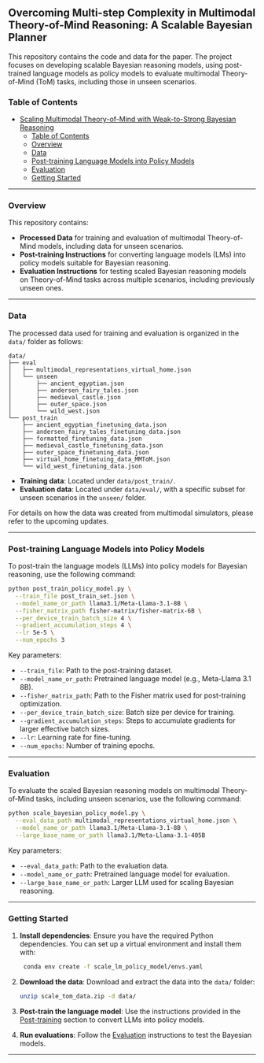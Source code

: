 ## Overcoming Multi-step Complexity in Multimodal Theory-of-Mind Reasoning: A Scalable Bayesian Planner

This repository contains the code and data for the paper. The project focuses on developing scalable Bayesian reasoning models, using post-trained language models as policy models to evaluate multimodal Theory-of-Mind (ToM) tasks, including those in unseen scenarios.

### Table of Contents
- [Scaling Multimodal Theory-of-Mind with Weak-to-Strong Bayesian Reasoning](#scaling-multimodal-theory-of-mind-with-weak-to-strong-bayesian-reasoning)
  - [Table of Contents](#table-of-contents)
  - [Overview](#overview)
  - [Data](#data)
  - [Post-training Language Models into Policy Models](#post-training-language-models-into-policy-models)
  - [Evaluation](#evaluation)
  - [Getting Started](#getting-started)

---

### Overview

This repository contains:
- **Processed Data** for training and evaluation of multimodal Theory-of-Mind models, including data for unseen scenarios.
- **Post-training Instructions** for converting language models (LMs) into policy models suitable for Bayesian reasoning.
- **Evaluation Instructions** for testing scaled Bayesian reasoning models on Theory-of-Mind tasks across multiple scenarios, including previously unseen ones.

---

### Data

The processed data used for training and evaluation is organized in the `data/` folder as follows:

```
data/
├── eval
│   ├── multimodal_representations_virtual_home.json
│   └── unseen
│       ├── ancient_egyptian.json
│       ├── andersen_fairy_tales.json
│       ├── medieval_castle.json
│       ├── outer_space.json
│       └── wild_west.json
└── post_train
    ├── ancient_egyptian_finetuning_data.json
    ├── andersen_fairy_tales_finetuning_data.json
    ├── formatted_finetuning_data.json
    ├── medieval_castle_finetuning_data.json
    ├── outer_space_finetuning_data.json
    ├── virtual_home_finetuing_data_MMToM.json
    └── wild_west_finetuning_data.json
```

- **Training data**: Located under `data/post_train/`.
- **Evaluation data**: Located under `data/eval/`, with a specific subset for unseen scenarios in the `unseen/` folder.

For details on how the data was created from multimodal simulators, please refer to the upcoming updates.

---

### Post-training Language Models into Policy Models

To post-train the language models (LLMs) into policy models for Bayesian reasoning, use the following command:

```bash
python post_train_policy_model.py \
  --train_file post_train_set.json \
  --model_name_or_path llama3.1/Meta-Llama-3.1-8B \
  --fisher_matrix_path fisher-matrix/fisher-matrix-6B \
  --per_device_train_batch_size 4 \
  --gradient_accumulation_steps 4 \
  --lr 5e-5 \
  --num_epochs 3
```

Key parameters:
- `--train_file`: Path to the post-training dataset.
- `--model_name_or_path`: Pretrained language model (e.g., Meta-Llama 3.1 8B).
- `--fisher_matrix_path`: Path to the Fisher matrix used for post-training optimization.
- `--per_device_train_batch_size`: Batch size per device for training.
- `--gradient_accumulation_steps`: Steps to accumulate gradients for larger effective batch sizes.
- `--lr`: Learning rate for fine-tuning.
- `--num_epochs`: Number of training epochs.

---

### Evaluation

To evaluate the scaled Bayesian reasoning models on multimodal Theory-of-Mind tasks, including unseen scenarios, use the following command:

```bash
python scale_bayesian_policy_model.py \
  --eval_data_path multimodal_representations_virtual_home.json \
  --model_name_or_path llama3.1/Meta-Llama-3.1-8B \
  --large_base_name_or_path llama3.1/Meta-Llama-3.1-405B
```

Key parameters:
- `--eval_data_path`: Path to the evaluation data.
- `--model_name_or_path`: Pretrained language model for evaluation.
- `--large_base_name_or_path`: Larger LLM used for scaling Bayesian reasoning.

---

### Getting Started

1. **Install dependencies**:
   Ensure you have the required Python dependencies. You can set up a virtual environment and install them with:
   ```bash
    conda env create -f scale_lm_policy_model/envs.yaml
   ```

2. **Download the data**:
   Download and extract the data into the `data/` folder:
   ```bash
   unzip scale_tom_data.zip -d data/
   ```

3. **Post-train the language model**:
   Use the instructions provided in the [Post-training](#post-training-language-models-into-policy-models) section to convert LLMs into policy models.

4. **Run evaluations**:
   Follow the [Evaluation](#evaluation) instructions to test the Bayesian models.

---

